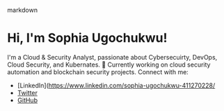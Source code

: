 markdown

# Hi, I'm Sophia Ugochukwu!

I'm a Cloud & Security Analyst, passionate about Cybersecuirty, DevOps, Cloud Security, and Kubernates.
🔭 Currently working on cloud security automation and blockchain security projects.
 Connect with me:
- [LinkedIn](https://www.linkedin.com/sophia-ugochukwu-411270228/
- [Twitter](https://twitter.com/SophiaUgochukwu)
- [GitHub](https://github.com/SophiaUgo)